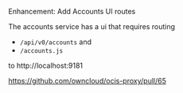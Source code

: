 Enhancement: Add Accounts UI routes

The accounts service has a ui that requires routing
- `/api/v0/accounts` and
- `/accounts.js`

to http://localhost:9181

https://github.com/owncloud/ocis-proxy/pull/65
